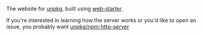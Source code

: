 The website for [unpkg](https://unpkg.com), built using [web-starter](https://github.com/mjackson/web-starter).

If you're interested in learning how the server works or you'd like to open an issue, you probably want [unpkg/npm-http-server](https://github.com/unpkg/npm-http-server)

